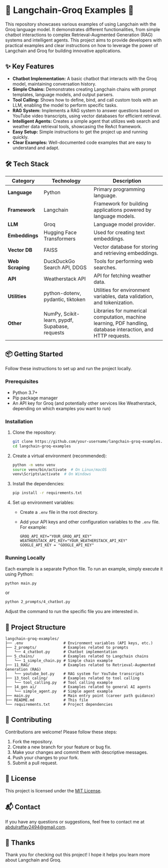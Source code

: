 # 🤖 Langchain-Groq Examples 🚀

This repository showcases various examples of using Langchain with the Groq language model. It demonstrates different functionalities, from simple chatbot interactions to complex Retrieval-Augmented Generation (RAG) systems and intelligent agents. This project aims to provide developers with practical examples and clear instructions on how to leverage the power of Langchain and Groq for building innovative applications.

## ✨ Key Features

- **Chatbot Implementation:** A basic chatbot that interacts with the Groq model, maintaining conversation history.
- **Simple Chains:** Demonstrates creating Langchain chains with prompt templates, language models, and output parsers.
- **Tool Calling:** Shows how to define, bind, and call custom tools with an LLM, enabling the model to perform specific tasks.
- **RAG System:** Implements a RAG system to answer questions based on YouTube video transcripts, using vector databases for efficient retrieval.
- **Intelligent Agents:** Creates a simple agent that utilizes web search and weather data retrieval tools, showcasing the ReAct framework.
- **Easy Setup:** Simple instructions to get the project up and running quickly.
- **Clear Examples:** Well-documented code examples that are easy to understand and adapt.

## 🛠️ Tech Stack

| Category    | Technology                      | Description                                                                 |
|-------------|---------------------------------|-----------------------------------------------------------------------------|
| **Language** | Python                          | Primary programming language.                                               |
| **Framework**| Langchain                       | Framework for building applications powered by language models.               |
| **LLM**      | Groq                            | Language model provider.                                                    |
| **Embeddings**| Hugging Face Transformers       | Used for creating text embeddings.                                          |
| **Vector DB** | FAISS                           | Vector database for storing and retrieving embeddings.                      |
| **Web Scraping**| DuckDuckGo Search API, DDGS     | Tools for performing web searches.                                         |
| **API**       | Weatherstack API                | API for fetching weather data.                                              |
| **Utilities** | python-dotenv, pydantic, tiktoken | Utilities for environment variables, data validation, and tokenization.     |
| **Other**     | NumPy, Scikit-learn, pypdf, Supabase, requests | Libraries for numerical computation, machine learning, PDF handling, database interaction, and HTTP requests. |

## 📦 Getting Started

Follow these instructions to set up and run the project locally.

### Prerequisites

- Python 3.7+
- Pip package manager
- An API key for Groq (and potentially other services like Weatherstack, depending on which examples you want to run)

### Installation

1.  Clone the repository:

    ```bash
    git clone https://github.com/your-username/langchain-groq-examples.git
    cd langchain-groq-examples
    ```

2.  Create a virtual environment (recommended):

    ```bash
    python -m venv venv
    source venv/bin/activate  # On Linux/macOS
    venv\Scripts\activate  # On Windows
    ```

3.  Install the dependencies:

    ```bash
    pip install -r requirements.txt
    ```

4.  Set up environment variables:

    - Create a `.env` file in the root directory.
    - Add your API keys and other configuration variables to the `.env` file.  For example:

        ```
        GROQ_API_KEY="YOUR_GROQ_API_KEY"
        WEATHERSTACK_API_KEY="YOUR_WEATHERSTACK_API_KEY"
        GOOGLE_API_KEY = "GOOGLE_API_KEY"
        ```

### Running Locally

Each example is a separate Python file. To run an example, simply execute it using Python:

```bash
python main.py
```

or

```bash
python 2_prompts/4_chatbot.py
```

Adjust the command to run the specific file you are interested in.

## 📂 Project Structure

```
langchain-groq-examples/
├── .env                  # Environment variables (API keys, etc.)
├── 2_prompts/            # Examples related to prompts
│   └── 4_chatbot.py      # Chatbot implementation
├── 5_chains/             # Examples related to Langchain chains
│   └── 1_simple_chain.py # Simple chain example
├── 11_RAG/               # Examples related to Retrieval-Augmented Generation (RAG)
│   └── youtube_bot.py    # RAG system for YouTube transcripts
├── 13_tool caling/       # Examples related to tool calling
│   └── tool_calling.py   # Tool calling example
├── 14_gen ai/            # Examples related to general AI agents
│   └── simple_agent.py   # Simple agent example
├── main.py               # Main entry point (career path guidance)
├── README.md             # This file
└── requirements.txt      # Project dependencies
```


## 🤝 Contributing

Contributions are welcome! Please follow these steps:

1.  Fork the repository.
2.  Create a new branch for your feature or bug fix.
3.  Make your changes and commit them with descriptive messages.
4.  Push your changes to your fork.
5.  Submit a pull request.

## 📝 License

This project is licensed under the [MIT License](LICENSE).

## 📬 Contact

If you have any questions or suggestions, feel free to contact me at [abdulraffay2494@gmail.com](mailto:abdulraffay2494@gmail.com).

## 💖 Thanks

Thank you for checking out this project! I hope it helps you learn more about Langchain and Groq.
